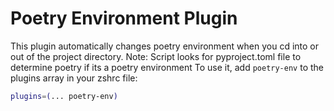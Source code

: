 # Poetry Environment Plugin
This plugin automatically changes poetry environment when you cd into or out of the project directory.
Note: Script looks for pyproject.toml file to determine poetry if its a poetry environment
To use it, add `poetry-env` to the plugins array in your zshrc file:
```zsh
plugins=(... poetry-env)
```
